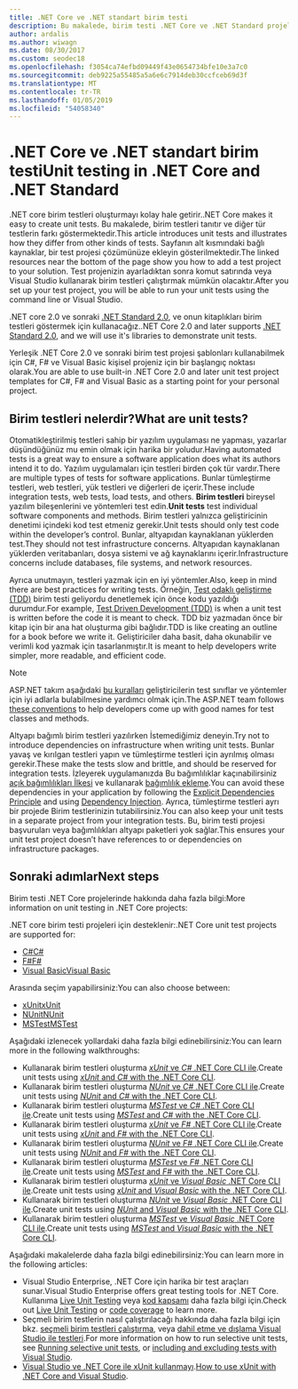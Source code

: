 ```yaml
---
title: .NET Core ve .NET standart birim testi
description: Bu makalede, birim testi .NET Core ve .NET Standard projeleri için kısa bir genel bakış sağlar.
author: ardalis
ms.author: wiwagn
ms.date: 08/30/2017
ms.custom: seodec18
ms.openlocfilehash: f3054ca74efbd09449f43e0654734bfe10e3a7c0
ms.sourcegitcommit: deb9225a55485a5a6e6c7914deb30ccfceb69d3f
ms.translationtype: MT
ms.contentlocale: tr-TR
ms.lasthandoff: 01/05/2019
ms.locfileid: "54058340"
---
```

# <a name="unit-testing-in-net-core-and-net-standard"></a><span data-ttu-id="0dcb7-103">.NET Core ve .NET standart birim testi</span><span class="sxs-lookup"><span data-stu-id="0dcb7-103">Unit testing in .NET Core and .NET Standard</span></span>

<span data-ttu-id="0dcb7-104">.NET core birim testleri oluşturmayı kolay hale getirir.</span><span class="sxs-lookup"><span data-stu-id="0dcb7-104">.NET Core makes it easy to create unit tests.</span></span> <span data-ttu-id="0dcb7-105">Bu makalede, birim testleri tanıtır ve diğer tür testlerin farkı göstermektedir.</span><span class="sxs-lookup"><span data-stu-id="0dcb7-105">This article introduces unit tests and illustrates how they differ from other kinds of tests.</span></span> <span data-ttu-id="0dcb7-106">Sayfanın alt kısmındaki bağlı kaynaklar, bir test projesi çözümünüze ekleyin gösterilmektedir.</span><span class="sxs-lookup"><span data-stu-id="0dcb7-106">The linked resources near the bottom of the page show you how to add a test project to your solution.</span></span> <span data-ttu-id="0dcb7-107">Test projenizin ayarladıktan sonra komut satırında veya Visual Studio kullanarak birim testleri çalıştırmak mümkün olacaktır.</span><span class="sxs-lookup"><span data-stu-id="0dcb7-107">After you set up your test project, you will be able to run your unit tests using the command line or Visual Studio.</span></span>

<span data-ttu-id="0dcb7-108">.NET core 2.0 ve sonraki [.NET Standard 2.0](../../standard/net-standard.md), ve onun kitaplıkları birim testleri göstermek için kullanacağız.</span><span class="sxs-lookup"><span data-stu-id="0dcb7-108">.NET Core 2.0 and later supports [.NET Standard 2.0](../../standard/net-standard.md), and we will use it's libraries to demonstrate unit tests.</span></span>

<span data-ttu-id="0dcb7-109">Yerleşik .NET Core 2.0 ve sonraki birim test projesi şablonları kullanabilmek için C#, F# ve Visual Basic kişisel projeniz için bir başlangıç noktası olarak.</span><span class="sxs-lookup"><span data-stu-id="0dcb7-109">You are able to use built-in .NET Core 2.0 and later unit test project templates for C#, F# and Visual Basic as a starting point for your personal project.</span></span>

## <a name="what-are-unit-tests"></a><span data-ttu-id="0dcb7-110">Birim testleri nelerdir?</span><span class="sxs-lookup"><span data-stu-id="0dcb7-110">What are unit tests?</span></span>

<span data-ttu-id="0dcb7-111">Otomatikleştirilmiş testleri sahip bir yazılım uygulaması ne yapması, yazarlar düşündüğünüz mu emin olmak için harika bir yoludur.</span><span class="sxs-lookup"><span data-stu-id="0dcb7-111">Having automated tests is a great way to ensure a software application does what its authors intend it to do.</span></span> <span data-ttu-id="0dcb7-112">Yazılım uygulamaları için testleri birden çok tür vardır.</span><span class="sxs-lookup"><span data-stu-id="0dcb7-112">There are multiple types of tests for software applications.</span></span> <span data-ttu-id="0dcb7-113">Bunlar tümleştirme testleri, web testleri, yük testleri ve diğerleri de içerir.</span><span class="sxs-lookup"><span data-stu-id="0dcb7-113">These include integration tests, web tests, load tests, and others.</span></span> <span data-ttu-id="0dcb7-114">**Birim testleri** bireysel yazılım bileşenlerini ve yöntemleri test edin.</span><span class="sxs-lookup"><span data-stu-id="0dcb7-114">**Unit tests** test individual software components and methods.</span></span> <span data-ttu-id="0dcb7-115">Birim testleri yalnızca geliştiricinin denetimi içindeki kod test etmeniz gerekir.</span><span class="sxs-lookup"><span data-stu-id="0dcb7-115">Unit tests should only test code within the developer’s control.</span></span> <span data-ttu-id="0dcb7-116">Bunlar, altyapıdan kaynaklanan yüklerden test.</span><span class="sxs-lookup"><span data-stu-id="0dcb7-116">They should not test infrastructure concerns.</span></span> <span data-ttu-id="0dcb7-117">Altyapıdan kaynaklanan yüklerden veritabanları, dosya sistemi ve ağ kaynaklarını içerir.</span><span class="sxs-lookup"><span data-stu-id="0dcb7-117">Infrastructure concerns include databases, file systems, and network resources.</span></span> 

<span data-ttu-id="0dcb7-118">Ayrıca unutmayın, testleri yazmak için en iyi yöntemler.</span><span class="sxs-lookup"><span data-stu-id="0dcb7-118">Also, keep in mind there are best practices for writing tests.</span></span> <span data-ttu-id="0dcb7-119">Örneğin, [Test odaklı geliştirme (TDD)](https://deviq.com/test-driven-development/) birim testi geliyordu denetlemek için önce kodu yazıldığı durumdur.</span><span class="sxs-lookup"><span data-stu-id="0dcb7-119">For example, [Test Driven Development (TDD)](https://deviq.com/test-driven-development/) is when a unit test is written before the code it is meant to check.</span></span> <span data-ttu-id="0dcb7-120">TDD biz yazmadan önce bir kitap için bir ana hat oluşturma gibi bağlıdır.</span><span class="sxs-lookup"><span data-stu-id="0dcb7-120">TDD is like creating an outline for a book before we write it.</span></span> <span data-ttu-id="0dcb7-121">Geliştiriciler daha basit, daha okunabilir ve verimli kod yazmak için tasarlanmıştır.</span><span class="sxs-lookup"><span data-stu-id="0dcb7-121">It is meant to help developers write simpler, more readable, and efficient code.</span></span> 

> [!NOTE]
> <span data-ttu-id="0dcb7-122">ASP.NET takım aşağıdaki [bu kuralları](https://github.com/aspnet/Home/wiki/Engineering-guidelines#unit-tests-and-functional-tests) geliştiricilerin test sınıflar ve yöntemler için iyi adlarla bulabilmesine yardımcı olmak için.</span><span class="sxs-lookup"><span data-stu-id="0dcb7-122">The ASP.NET team follows [these conventions](https://github.com/aspnet/Home/wiki/Engineering-guidelines#unit-tests-and-functional-tests) to help developers come up with good names for test classes and methods.</span></span>

<span data-ttu-id="0dcb7-123">Altyapı bağımlı birim testleri yazılırken İstemediğimiz deneyin.</span><span class="sxs-lookup"><span data-stu-id="0dcb7-123">Try not to introduce dependencies on infrastructure when writing unit tests.</span></span> <span data-ttu-id="0dcb7-124">Bunlar yavaş ve kırılgan testleri yapın ve tümleştirme testleri için ayrılmış olması gerekir.</span><span class="sxs-lookup"><span data-stu-id="0dcb7-124">These make the tests slow and brittle, and should be reserved for integration tests.</span></span> <span data-ttu-id="0dcb7-125">İzleyerek uygulamanızda Bu bağımlılıklar kaçınabilirsiniz [açık bağımlılıkları İlkesi](https://deviq.com/explicit-dependencies-principle/) ve kullanarak [bağımlılık ekleme](/aspnet/core/fundamentals/dependency-injection).</span><span class="sxs-lookup"><span data-stu-id="0dcb7-125">You can avoid these dependencies in your application by following the [Explicit Dependencies Principle](https://deviq.com/explicit-dependencies-principle/) and using [Dependency Injection](/aspnet/core/fundamentals/dependency-injection).</span></span> <span data-ttu-id="0dcb7-126">Ayrıca, tümleştirme testleri ayrı bir projede Birim testlerinizin tutabilirsiniz.</span><span class="sxs-lookup"><span data-stu-id="0dcb7-126">You can also keep your unit tests in a separate project from your integration tests.</span></span> <span data-ttu-id="0dcb7-127">Bu, birim testi projesi başvuruları veya bağımlılıkları altyapı paketleri yok sağlar.</span><span class="sxs-lookup"><span data-stu-id="0dcb7-127">This ensures your unit test project doesn’t have references to or dependencies on infrastructure packages.</span></span>

## <a name="next-steps"></a><span data-ttu-id="0dcb7-128">Sonraki adımlar</span><span class="sxs-lookup"><span data-stu-id="0dcb7-128">Next steps</span></span>

<span data-ttu-id="0dcb7-129">Birim testi .NET Core projelerinde hakkında daha fazla bilgi:</span><span class="sxs-lookup"><span data-stu-id="0dcb7-129">More information on unit testing in .NET Core projects:</span></span>

<span data-ttu-id="0dcb7-130">.NET core birim testi projeleri için desteklenir:</span><span class="sxs-lookup"><span data-stu-id="0dcb7-130">.NET Core unit test projects are supported for:</span></span>
* [<span data-ttu-id="0dcb7-131">C#</span><span class="sxs-lookup"><span data-stu-id="0dcb7-131">C#</span></span>](../../csharp/index.md)
* [<span data-ttu-id="0dcb7-132">F#</span><span class="sxs-lookup"><span data-stu-id="0dcb7-132">F#</span></span>](../../fsharp/index.md)
* [<span data-ttu-id="0dcb7-133">Visual Basic</span><span class="sxs-lookup"><span data-stu-id="0dcb7-133">Visual Basic</span></span>](../../visual-basic/index.md) 

<span data-ttu-id="0dcb7-134">Arasında seçim yapabilirsiniz:</span><span class="sxs-lookup"><span data-stu-id="0dcb7-134">You can also choose between:</span></span>
* [<span data-ttu-id="0dcb7-135">xUnit</span><span class="sxs-lookup"><span data-stu-id="0dcb7-135">xUnit</span></span>](https://xunit.github.io) 
* [<span data-ttu-id="0dcb7-136">NUnit</span><span class="sxs-lookup"><span data-stu-id="0dcb7-136">NUnit</span></span>](https://nunit.org)
* [<span data-ttu-id="0dcb7-137">MSTest</span><span class="sxs-lookup"><span data-stu-id="0dcb7-137">MSTest</span></span>](https://github.com/Microsoft/testfx-docs)

<span data-ttu-id="0dcb7-138">Aşağıdaki izlenecek yollardaki daha fazla bilgi edinebilirsiniz:</span><span class="sxs-lookup"><span data-stu-id="0dcb7-138">You can learn more in the following walkthroughs:</span></span>

* <span data-ttu-id="0dcb7-139">Kullanarak birim testleri oluşturma [ *xUnit* ve *C#* .NET Core CLI ile](unit-testing-with-dotnet-test.md).</span><span class="sxs-lookup"><span data-stu-id="0dcb7-139">Create unit tests using [*xUnit* and *C#* with the .NET Core CLI](unit-testing-with-dotnet-test.md).</span></span>
* <span data-ttu-id="0dcb7-140">Kullanarak birim testleri oluşturma [ *NUnit* ve *C#* .NET Core CLI ile](unit-testing-with-nunit.md).</span><span class="sxs-lookup"><span data-stu-id="0dcb7-140">Create unit tests using [*NUnit* and *C#* with the .NET Core CLI](unit-testing-with-nunit.md).</span></span>
* <span data-ttu-id="0dcb7-141">Kullanarak birim testleri oluşturma [ *MSTest* ve *C#* .NET Core CLI ile](unit-testing-with-mstest.md).</span><span class="sxs-lookup"><span data-stu-id="0dcb7-141">Create unit tests using [*MSTest* and *C#* with the .NET Core CLI](unit-testing-with-mstest.md).</span></span>
* <span data-ttu-id="0dcb7-142">Kullanarak birim testleri oluşturma [ *xUnit* ve *F#* .NET Core CLI ile](unit-testing-fsharp-with-dotnet-test.md).</span><span class="sxs-lookup"><span data-stu-id="0dcb7-142">Create unit tests using [*xUnit* and *F#* with the .NET Core CLI](unit-testing-fsharp-with-dotnet-test.md).</span></span>
* <span data-ttu-id="0dcb7-143">Kullanarak birim testleri oluşturma [ *NUnit* ve *F#* .NET Core CLI ile](unit-testing-fsharp-with-nunit.md).</span><span class="sxs-lookup"><span data-stu-id="0dcb7-143">Create unit tests using [*NUnit* and *F#* with the .NET Core CLI](unit-testing-fsharp-with-nunit.md).</span></span>
* <span data-ttu-id="0dcb7-144">Kullanarak birim testleri oluşturma [ *MSTest* ve *F#* .NET Core CLI ile](unit-testing-fsharp-with-mstest.md).</span><span class="sxs-lookup"><span data-stu-id="0dcb7-144">Create unit tests using [*MSTest* and *F#* with the .NET Core CLI](unit-testing-fsharp-with-mstest.md).</span></span>
* <span data-ttu-id="0dcb7-145">Kullanarak birim testleri oluşturma [ *xUnit* ve *Visual Basic* .NET Core CLI ile](unit-testing-visual-basic-with-dotnet-test.md).</span><span class="sxs-lookup"><span data-stu-id="0dcb7-145">Create unit tests using [*xUnit* and *Visual Basic* with the .NET Core CLI](unit-testing-visual-basic-with-dotnet-test.md).</span></span>
* <span data-ttu-id="0dcb7-146">Kullanarak birim testleri oluşturma [ *NUnit* ve *Visual Basic* .NET Core CLI ile](unit-testing-visual-basic-with-nunit.md).</span><span class="sxs-lookup"><span data-stu-id="0dcb7-146">Create unit tests using [*NUnit* and *Visual Basic* with the .NET Core CLI](unit-testing-visual-basic-with-nunit.md).</span></span>
* <span data-ttu-id="0dcb7-147">Kullanarak birim testleri oluşturma [ *MSTest* ve *Visual Basic* .NET Core CLI ile](unit-testing-visual-basic-with-mstest.md).</span><span class="sxs-lookup"><span data-stu-id="0dcb7-147">Create unit tests using [*MSTest* and *Visual Basic* with the .NET Core CLI](unit-testing-visual-basic-with-mstest.md).</span></span>

<span data-ttu-id="0dcb7-148">Aşağıdaki makalelerde daha fazla bilgi edinebilirsiniz:</span><span class="sxs-lookup"><span data-stu-id="0dcb7-148">You can learn more in the following articles:</span></span>

* <span data-ttu-id="0dcb7-149">Visual Studio Enterprise, .NET Core için harika bir test araçları sunar.</span><span class="sxs-lookup"><span data-stu-id="0dcb7-149">Visual Studio Enterprise offers great testing tools for .NET Core.</span></span> <span data-ttu-id="0dcb7-150">Kullanıma [Live Unit Testing](/visualstudio/test/live-unit-testing) veya [kod kapsamı](https://github.com/Microsoft/vstest-docs/blob/master/docs/analyze.md#working-with-code-coverage) daha fazla bilgi için.</span><span class="sxs-lookup"><span data-stu-id="0dcb7-150">Check out [Live Unit Testing](/visualstudio/test/live-unit-testing) or [code coverage](https://github.com/Microsoft/vstest-docs/blob/master/docs/analyze.md#working-with-code-coverage) to learn more.</span></span>
* <span data-ttu-id="0dcb7-151">Seçmeli birim testlerin nasıl çalıştırılacağı hakkında daha fazla bilgi için bkz. [seçmeli birim testleri çalıştırma](selective-unit-tests.md), veya [dahil etme ve dışlama Visual Studio ile testleri](/visualstudio/test/live-unit-testing#include-and-exclude-test-projects-and-test-methods).</span><span class="sxs-lookup"><span data-stu-id="0dcb7-151">For more information on how to run selective unit tests, see [Running selective unit tests](selective-unit-tests.md), or [including and excluding tests with Visual Studio](/visualstudio/test/live-unit-testing#include-and-exclude-test-projects-and-test-methods).</span></span>
* <span data-ttu-id="0dcb7-152">[Visual Studio ve .NET Core ile xUnit kullanmayı](https://xunit.github.io/docs/getting-started-dotnet-core.html).</span><span class="sxs-lookup"><span data-stu-id="0dcb7-152">[How to use xUnit with .NET Core and Visual Studio](https://xunit.github.io/docs/getting-started-dotnet-core.html).</span></span>
